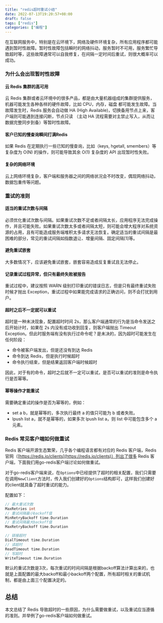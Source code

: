 ```yaml
---
title: "redis超时重试小结"
date: 2022-07-13T19:20:57+08:00
draft: false
tags: ["redis"]
categories: ["编程"]
---
```




在互联网服务中，特别是在云环境下，网络及硬件环境复杂，所有应用程序都可能遇到暂时性故障。暂时性故障包括瞬时的网络抖动，服务暂时不可用，服务繁忙导致超时等，这些故障通常可以自我修复，在间隔一定时间后重试，则很大概率可以成功。 ​

### 为什么会出现暂时性故障

#### 云 Redis 集群的高可用

云 Redis 集群或者云环境中的很多产品，都是由大量机器组成的集群提供服务，机器可能发生各种各样的硬件故障，比如 CPU，内存，磁盘 都可能发生故障。当故障发生时，Redis 服务会自动做 HA (High Available)，切换备用节点上来，客户端则可能遇到连接闪断，节点只读 （主动 HA 流程需要对主禁止写入，从而让数据完整同步到备）等暂时性故障。 ​

#### 客户已知的慢查询瞬间打满Redis

如果 Redis 在定期执行一些已知的慢查询，比如（keys, hgetall, smembers）等复杂度为 O(N) 的操作，则可能导致其余 O(1) 复杂度的 API 出现暂时性失败。 ​

#### 复杂的网络环境

云上网络环境复杂，客户端和服务器之间的网络状况会不时改变，偶现网络抖动，数据包重传等问题。

### 重试的准则

#### 适当的重试次数与间隔

必须优化重试次数与间隔。如果重试次数不足或者间隔太长，应用程序无法完成操作，并且可能失败。如果重试次数太多或者间隔太短，则可能会增大程序对系统资源的占用，且有可能造成服务端堆积太多请求无法恢复。确定适当的重试间隔是最困难的部分，常见的重试间隔如指数退让、增量间隔、固定间隔[1]等。

#### 避免重试嵌套

大多数情况下，应该避免重试嵌套，嵌套容易造成反复重试且无法停止。 ​

#### 记录重试过程异常，但只有最终失败被报告

重试过程中，建议按照 WARN 级别打印重试的错误日志，但是只有最终重试失败时候才抛出 Exception，重试过程中如果能完成请求的正确访问，则不会打扰到用户。 ​

#### 超时之后不一定就可以重试

超时是一种未决现象，配置超时时间 2s，那么客户端通常的行为是当命令发送之后开始计时，如果在 2s 内没有成功收到回复，则客户端抛出 Timeout Exception。但此时服务端有没有执行过命令呢？是未决的，因为超时可能发生在任何阶段：

- 命令被客户端发出，但是还没有到达 Redis
- 命令到达 Redis，但是执行时候超时
- 命令执行结束，但是结果返回客户端时候超时

因此，对于有的命令，超时之后就不一定可以重试，是否可以重试的准则是命令执行是否幂等。

#### 幂等操作才能重试

需要确定重试的操作是否为幂等的，例如：

- set a b，就是幂等的，多次执行最终 a 的值只可能为 b 或者失败。
- lpush list a，就不是幂等的，如果多次 lpush list a，则 list 中可能包含多个 a 元素。

### Redis 常见客户端如何做重试

Redis 客户端开源生态繁荣，几乎各个编程语言都有对应的 Redis 客户端，Redis 官网（[https://redis.io/clients](https://redis.io/clients)）列出了很多 Redis 客户端，下面我们用go-redis客户端讨论如何做重试。

对于go-redis客户端来说，在`Options`中已经提供了超时的相关配置，我们只需要在调用`NewClient`方法时，传入我们创建好的`Options`结构即可，这样我们创建好的client就具备了超时重试的能力。

配置如下：

```go
// 最大重试次数
MaxRetries int
// 重试间隔最小backoff值
MinRetryBackoff time.Duration
// 重试间隔最大backoff值
MaxRetryBackoff time.Duration

// 链接超时
DialTimeout time.Duration
// 读超时
ReadTimeout time.Duration
// 写超时
WriteTimeout time.Duration
```

默认的重试次数是3次，每次重试的时间间隔是根据backoff算法计算出来的，也就是上面配置的最大backoff和最小backoff两个配置，所有超时相关的重试机制，都是由上面三个配置决定的。

## 总结

本文总结了 Redis 导致超时的一些原因，为什么需要做重试，以及重试应当遵循的准则。并举例了go-redis客户端如何做重试。